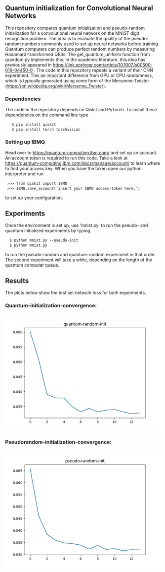 ## Quantum initialization for Convolutional Neural Networks
This repository compares quantum initialization and 
pseudo-random initialization for a convolutional neural network
on the MNIST digit recognition problem.
The idea is to evaluate the quality of the pseudo-random
numbers commonly used to set up neural networks before training.
Quantum computers can produce perfect random numbers
by measuring Hadamard-transformed QBits. 
The get_quantum_uniform function from qrandom.py implements this.
In the academic
literature, this idea has previously appeared in
https://link.springer.com/article/10.1007/s00500-019-04450-0 .
The code in this repository repeats a variant of their 
CNN experiment.
This an important difference from GPU or CPU randomness, which is 
typically generated using some form of the Mersenne-Twister 
(https://en.wikipedia.org/wiki/Mersenne_Twister).

### Dependencies
The code in the repository depends on Qiskit and PyTorch.
To install these dependencies on the command line type
```
   $ pip install qiskit
   $ pip install torch torchvision 
```

### Setting up IBMQ
Head over to https://quantum-computing.ibm.com/ and set up an account.
An account token is required to run this code. Take a look at 
https://quantum-computing.ibm.com/docs/manage/account/ to learn
where to find your access key.
When you have the token open our python interpreter and run
```
 >>> from qiskit import IBMQ
 >>> IBMQ.save_account('insert your IBMQ access-token here.')
```
to set up your configuration.


## Experiments
Once the environment is set up, 
use 'mnist.py' to run the pseudo- and quantum
initialized experiments by typing
```
  $ python mnist.py --pseudo-init
  $ python mnist.py
```
to run the pseudo-random and quantum-random experiment in that order.
The second experiment will take a while, depending on the length of the quantum computer queue.

## Results
The plots below show the test set network loss for both experiments. 

### Quantum-initialization-convergence:
![Alt Text](qrnd.png)

### Pseudorandom-initialization-convergence:
![Alt Text](pseudornd.png)
